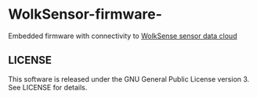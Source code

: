 # WolkSensor-firmware-
Embedded firmware with connectivity to [WolkSense sensor data cloud](https://wolksense.com) 

LICENSE
-------

This software is released under the GNU General Public License version 3. See LICENSE for details.
